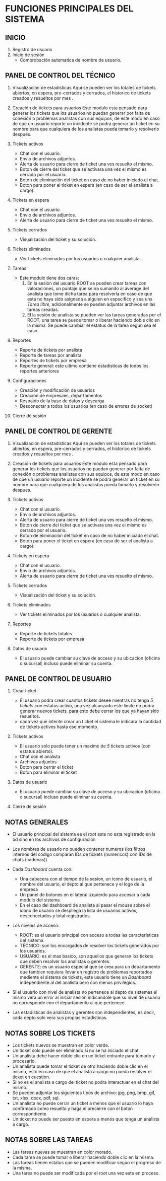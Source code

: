 # FUNCIONES PRINCIPALES DEL SISTEMA

## INICIO
1. Registro de usuario
2. Inicio de sesión
    * Comprobación automatica de nombre de usuario.

## PANEL DE CONTROL DEL TÉCNICO
1. Visualización de estadisticas
Aqui se pueden ver los totales de tickets abiertos, en espera, pre-cerrados y cerrados, el historico de tickets creados y resueltos por mes .

2. Creación de tickets para usuarios
Este modulo esta pensado para generar los tickets que los usuarios no puedan generar por falta de conexión o problemas analistas con sus equipos, de este modo en caso de que un usuario reporte un incidente se podra generar un ticket en su nombre para que cualquiera de los analistas pueda tomarlo y resolverlo despues.

3. Tickets activos 
    * Chat con el usuario.
    * Envio de archivos adjuntos.
    * Alerta de usuario para cierre de ticket una ves resuelto el mismo.
    * Boton de cierre del ticket que se activara una vez el mismo es cerrado por el usuario.
    * Boton de eliminación del ticket en caso de no haber iniciado el chat.
    * Boton para poner el ticket en espera (en caso de ser el analista a cargo).

4. Tickets en espera
    * Chat con el usuario.
    * Envio de archivos adjuntos.
    * Alerta de usuario para cierre de ticket una ves resuelto el mismo.

5. Tickets cerrados
    * Visualización del ticket y su solución.

6. Tickets eliminados
    * Ver tickets eliminados por los usuarios o cualquier analista.

7. Tareas
    * Este modulo tiene dos caras:
        1. En la sesión del usuario ROOT se pueden crear tareas con valoraciones, un puntaje que se ira sumando al average del analista que tome dicha tarea para resolverla en caso de que esta no haya sido asignada a alguien en especifico y sea una _Tarea libre_, adicionalmente se pueden adjuntar archivos en las tareas creadas.
        2. El la sesión de analista se pueden ver las tareas generadas por el ROOT, una tarea se puede tomar o liberar haciendo doble clic en la misma. Se puede cambiar el estatus de la tarea segun sea el caso.

8. Reportes
    * Reporte de tickets por analista
    * Reporte de tareas por analista
    * Reportes de tickets por empresa
    * Reporte general: este ultimo contiene estadisticas de todos los reportes anteriores

9. Configuraciones
    * Creación y modificación de usuarios
    * Creacion de empresaes, departamentos
    * Respaldo de la base de datos y descarga
    * Desconectar a todos los usuarios (en caso de errores de socket)

10. Cierre de sesión

## PANEL DE CONTROL DE GERENTE
1. Visualización de estadisticas
Aqui se pueden ver los totales de tickets abiertos, en espera, pre-cerrados y cerrados, el historico de tickets creados y resueltos por mes .

2. Creación de tickets para usuarios
Este modulo esta pensado para generar los tickets que los usuarios no puedan generar por falta de conexión o problemas analistas con sus equipos, de este modo en caso de que un usuario reporte un incidente se podra generar un ticket en su nombre para que cualquiera de los analistas pueda tomarlo y resolverlo despues.

3. Tickets activos 
    * Chat con el usuario.
    * Envio de archivos adjuntos.
    * Alerta de usuario para cierre de ticket una ves resuelto el mismo.
    * Boton de cierre del ticket que se activara una vez el mismo es cerrado por el usuario.
    * Boton de eliminación del ticket en caso de no haber iniciado el chat.
    * Boton para poner el ticket en espera (en caso de ser el analista a cargo).

4. Tickets en espera
    * Chat con el usuario.
    * Envio de archivos adjuntos.
    * Alerta de usuario para cierre de ticket una ves resuelto el mismo.

5. Tickets cerrados
    * Visualización del ticket y su solución.

6. Tickets eliminados
    * Ver tickets eliminados por los usuarios o cualquier analista.

7. Reportes
    * Reporte de tickets totales
    * Reporte de tickets por empresa

8. Datos de usuario
    * El usuario puede cambiar su clave de acceso y su ubicacion (oficina o sucursal) incluso puede eliminar su cuenta.

## PANEL DE CONTROL DE USUARIO
1. Crear ticket
    * El usuario podra crear cuantos tickets desee mientras no tenga _5 tickets_ con estatus activo, una vez alcanzado este limite no podra generar nuevos tickets, para esto debe cerrar los que ya hayan sido resueltos.
    * cada vez que intente crear un ticket el sistema le indicara la cantidad de tickets activos hasta ese momento.

2. Tickets activos
    * El usuario solo puede tener un maximo de _5_ tickets activos (con estatus abierto).
    * Chat con el analista
    * Archivos adjuntos
    * Boton para cerrar el ticket
    * Boton para eliminar el ticket

3. Datos de usuario
    * El usuario puede cambiar su clave de acceso y su ubicacion (oficina o sucursal) incluso puede eliminar su cuenta.

4. Cierre de sesión

## NOTAS GENERALES
* El usuario principal del sistema es el _root_ este no esta registrado en la bd sino en los archivos de configuración
* Los nombres de usuario no pueden contener numeros (los filtros internos del codigo comparan IDs de tickets (numericos) con IDs de chats (cadenas))
* Cada _Dashboard_ cuenta con:
    * Una cabecera con el tiempo de la sesion, un icono de usuario, el nombre del usuario, el depto al que pertenece y el logo de la empresa
    * Un panel de botones en el lateral izquierdo para accesar a cada modulo del sistema.
    * En el caso del dashboard de analista al pasar el mouse sobre el icono de usuario se despliega la lista de usuarios activos, desconectados y total registrados.

* Los niveles de acceso:
    * ROOT: es el usuario principal con acceso a todas las caracteristicas del sistema.
    * TÉCNICO: son los encargados de resolver los tickets generados por los usuarios.
    * USUARIO: es el mas basico, son aquellos que generan los tickets que deben resolver los analistas o gerentes.
    * GERENTE: es un usuario especial que se crea para un departamento que tambien requiera llevar en registro de problemas reportados mediente el sistema de tickets, este usuario tiene un _Dashboard_ independiente al del analista pero con menos privilegios.
* Si el usuario con nivel de analista no pertenece al depto de sistemas el mismo vera un error al iniciar sesión indicandole que su nivel de usuario no corresponde con el departamento al que pertenece.
* Las estadisticas de analistas y gerentes son independientes, es decir, cada depto solo vera sus propias estadisticas.

## NOTAS SOBRE LOS TICKETS
* Los tickets nuevos se muestran en color verde.
* Un ticket solo puede ser eliminado si no se ha iniciado el chat.
* Un analista debe hacer doble clic en un ticket entrante para tomarlo y procesarlo.
* Un analista puede tomar el ticket de otro haciendo doble clic en el mismo, esto en caso de que el analista a cargo no pueda resolver el ticket en cuestion.
* Si no es el analista a cargo del ticket no podra interactuar en el chat del mismo.
* Se pueden adjuntar los siguientes tipos de archivo: jpg, png, bmp, gif, txt, xlsx, docx, pdf, sql.
* Un analista no puede cerrar un ticket a menos que el usuario lo haya confirmado como resuelto y haga
el precierre con el boton correspondiente.
* Un ticket no puede ser puesto en espera a menos que tenga un analista a cargo.

## NOTAS SOBRE LAS TAREAS
* Las tareas nuevas se muestran en color morado.
* Cada tarea se puede tomar o liberar haciendo doble clic en la misma.
* Las tareas tienen estatus que se pueden modificar segun el progreso de la misma.
* Una tarea no puede ser modificada por el root una vez este en proceso.
